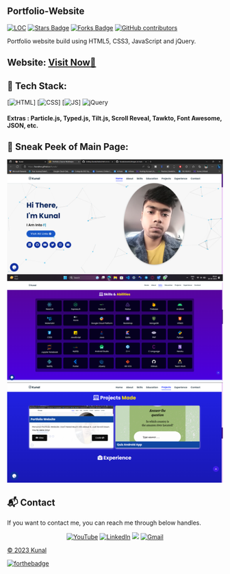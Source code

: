 ## Portfolio-Website

<a href="https://github.com/kunalvvs/Kunals"><img src="https://sloc.xyz/github/kunalvvs/Kunals" alt="LOC"/></a>
<a href="https://github.com/kunalvvs/Kunals"><img src="https://img.shields.io/github/stars/kunalvvs/Kunals" alt="Stars Badge"/></a>
<a href="https://github.com/kunalvvs/Kunals/network/members"><img src="https://img.shields.io/github/forks/kunalvvs/Kunals" alt="Forks Badge"/></a>
<a href="https://github.com/kunalvvs/Kunals/graphs/contributors"><img alt="GitHub contributors" src="https://img.shields.io/github/contributors/kunalvvs/Kunals?color=2b9348"></a>

Portfolio website build using HTML5, CSS3, JavaScript and jQuery.

<h2> Website: 
<a href="https://kunalv.bio.link/" target="_blank">Visit Now🚀</a>
</h2> 

## 📌 Tech Stack:
[![HTML](https://img.shields.io/badge/html5%20-%23E34F26.svg?&style=for-the-badge&logo=html5&logoColor=white)]
[![CSS](https://img.shields.io/badge/css3%20-%231572B6.svg?&style=for-the-badge&logo=css3&logoColor=white)]
[![JS](https://img.shields.io/badge/javascript%20-%23323330.svg?&style=for-the-badge&logo=javascript&logoColor=%23F7DF1E)]
<img alt="jQuery" src="https://img.shields.io/badge/jquery-%230769AD.svg?style=for-the-badge&logo=jquery&logoColor=white"/>

#### Extras : Particle.js, Typed.js, Tilt.js, Scroll Reveal, Tawkto, Font Awesome, JSON, etc.

## 📌 Sneak Peek of Main Page:
![mockup720](./assests/images/portfolio2.png)
![skillsmockup](./assests/images/Skill.png)
![mockup720](./assests/images/Project.png)

<h2>📬 Contact</h2>

If you want to contact me, you can reach me through below handles.

<div align="center">

<a  href="https://www.youtube.com/@innovativedeveloper" target="_blank"><img alt="YouTube" src="https://img.shields.io/badge/Youtube-%23FF0000.svg?style=for-the-badge&logo=YouTube&logoColor=white" /></a>
<a  href="https://www.linkedin.com/in/kunalvv/" target="_blank"><img alt="LinkedIn" src="https://img.shields.io/badge/linkedin%20-%230077B5.svg?&style=for-the-badge&logo=linkedin&logoColor=white" /></a>
<a href="https://twitter.com/kunalvvs" target="_blank"><img src="https://img.shields.io/badge/twitter-%2300acee.svg?&style=for-the-badge&logo=twitter&logoColor=white&alt=twitter" /></a>
<a href="mailto:kunalvvs@gmail.com"><img  alt="Gmail" src="https://img.shields.io/badge/Gmail-D14836?style=for-the-badge&logo=gmail&logoColor=white" />

</div>

© 2023 Kunal


[![forthebadge](https://forthebadge.com/images/badges/built-with-love.svg)](https://forthebadge.com)
